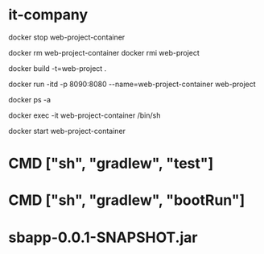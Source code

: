# it-company
docker stop web-project-container

docker rm web-project-container
docker rmi web-project

docker build -t=web-project .

docker run -itd -p 8090:8080 --name=web-project-container web-project

docker ps -a

docker exec -it web-project-container /bin/sh

docker start web-project-container

# CMD ["sh", "gradlew", "test"]

# CMD ["sh", "gradlew", "bootRun"]

# sbapp-0.0.1-SNAPSHOT.jar

